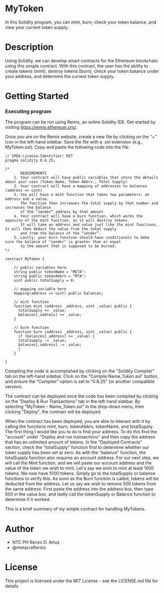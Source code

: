 # MyToken
In this Solidity program, you can mint, burn, check your token balance, and view your current token supply. 

# Description
Using Solidity, we can develop smart contracts for the Ethereum blockchain using this simple contract. With this contract, the user has the ability to create tokens (mint), destroy tokens (burn), check your token balance under your address, and determine the current token supply. 
# Getting Started
### Executing program 
The program can be run using Remix, an online Solidity IDE. Get started by visiting https://remix.ethereum.org/.

Once you are on the Remix website, create a new file by clicking on the "+" icon in the left-hand sidebar. Save the file with a .sol extension (e.g., MyToken.sol). Copy and paste the following code into the file:
```
// SPDX-License-Identifier: MIT
pragma solidity 0.8.25;

/*
       REQUIREMENTS
    1. Your contract will have public variables that store the details about your coin (Token Name, Token Abbrv., Total Supply)
    2. Your contract will have a mapping of addresses to balances (address => uint)
    3. You will have a mint function that takes two parameters: an address and a value. 
       The function then increases the total supply by that number and increases the balance 
       of the “sender” address by that amount
    4. Your contract will have a burn function, which works the opposite of the mint function, as it will destroy tokens. 
       It will take an address and value just like the mint functions. It will then deduct the value from the total supply 
       and from the balance of the “sender”.
    5. Lastly, your burn function should have conditionals to make sure the balance of "sender" is greater than or equal 
       to the amount that is supposed to be burned.
*/

contract MyToken {

    // public variables here
    string public tokenName = "META";
    string public tokenAbbrv = "MTA";
    uint public totalSupply = 0;

    // mapping variable here
    mapping(address => uint) public balances;

    // mint function
    function mint (address _address, uint _value) public {
      totalSupply += _value;
      balances[_address] += _value;
    }

    // burn function
    function burn (address _address, uint _value) public {
      if (balances[_address] >= _value) {
      totalSupply -= _value;
      balances[_address] -= _value;
      }
    }

}
```
Compiling the code is accomplished by clicking on the "Solidity Compiler" tab on the left-hand sidebar. Click on the "Compile Name_Token.sol" button, and ensure the "Compiler" option is set to "0.8.25" (or another compatible version).

The contract can be deployed once the code has been compiled by clicking on the "Deploy & Run Transactions" tab in the left-hand sidebar. By selecting "MyToken - Name_Token.sol" in the drop-down menu, then clicking "Deploy", the contract will be deployed.

When the contract has been deployed, you are able to interact with it by calling the functions mint, burn, tokenAbbrv, tokenName, and totalSupply. The first thing I would like you to do is find your address. To do this find the "account" under "Deploy and run transactions" and then copy the address that has an unlimited amount of tokens. In the "Deployed Contracts" section, check the "totalSupply" function first to determine whether our token supply has been set at zero. As with the "balance" function, the totalSupply function also requires an account address. For our next step, we will call the Mint function, and we will paste our account address and the value of the token we wish to mint. Let's say we wish to mint at least 1000 tokens. We now have 1000 tokens. Simply go to the totalSupply or balance functions to verify this. As soon as the Burn function is called, tokens will be deducted from the address. Let us say we wish to remove 500 tokens from the same address. First paste the address into the address box, then type 500 in the value box, and lastly call the tokenSupply or Balance function to determine if it worked.


This is a brief summary of my simple contract for handling MyTokens. 

# Author
+ NTC PH Renzo D. Artuz
+ @metacraftersio

# License
This project is licensed under the MIT License - see the LICENSE.md file for details
